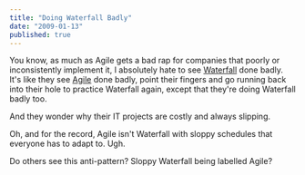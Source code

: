 ```yaml
---
title: "Doing Waterfall Badly"
date: "2009-01-13"
published: true
---
```


You know, as much as Agile gets a bad rap for companies that poorly or inconsistently implement it, I absolutely hate to see [Waterfall](http://en.wikipedia.org/wiki/Waterfall_model) done badly. It's like they see [Agile](http://en.wikipedia.org/wiki/Agile_software_development) done badly, point their fingers and go running back into their hole to practice Waterfall again, except that they're doing Waterfall badly too.

And they wonder why their IT projects are costly and always slipping.

Oh, and for the record, Agile isn't Waterfall with sloppy schedules that everyone has to adapt to. Ugh.

Do others see this anti-pattern? Sloppy Waterfall being labelled Agile?
